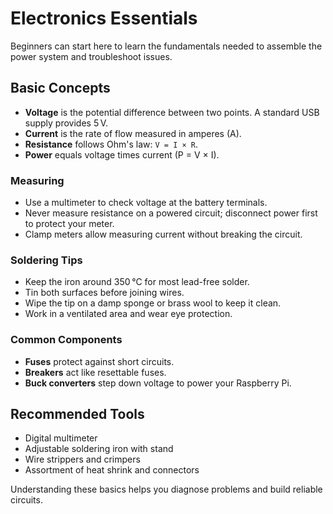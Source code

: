 # Electronics Essentials

Beginners can start here to learn the fundamentals needed to assemble the power system and troubleshoot issues.

## Basic Concepts
- **Voltage** is the potential difference between two points. A standard USB supply provides 5 V.
- **Current** is the rate of flow measured in amperes (A).
- **Resistance** follows Ohm's law: `V = I × R`.
- **Power** equals voltage times current (P = V × I).

### Measuring
- Use a multimeter to check voltage at the battery terminals.
- Never measure resistance on a powered circuit; disconnect power first to protect your meter.
- Clamp meters allow measuring current without breaking the circuit.

### Soldering Tips
- Keep the iron around 350 °C for most lead-free solder.
- Tin both surfaces before joining wires.
- Wipe the tip on a damp sponge or brass wool to keep it clean.
- Work in a ventilated area and wear eye protection.

### Common Components
- **Fuses** protect against short circuits.
- **Breakers** act like resettable fuses.
- **Buck converters** step down voltage to power your Raspberry Pi.

## Recommended Tools
- Digital multimeter
- Adjustable soldering iron with stand
- Wire strippers and crimpers
- Assortment of heat shrink and connectors

Understanding these basics helps you diagnose problems and build reliable circuits.
